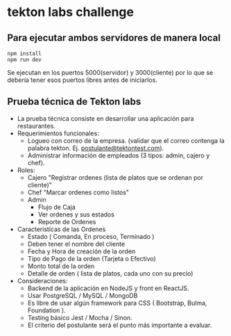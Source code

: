# tekton labs challenge

## Para ejecutar ambos servidores de manera local

```
npm install
npm run dev
```

Se ejecutan en los puertos 5000(servidor) y 3000(cliente) por lo que se debería tener esos puertos libres antes de iniciarlos.

## Prueba técnica de Tekton labs

* La prueba técnica consiste en desarrollar una aplicación para restaurantes.
* Requerimientos funcionales:
  * Logueo con correo de la empresa. (validar que el correo contenga la palabra tekton. Ej. postulante@tektontest.com).
  * Administrar información de empleados (3 tipos: admin, cajero y chef).
* Roles:
  * Cajero
    "Registrar ordenes (lista de platos que se ordenan por cliente)"
  * Chef
    "Marcar ordenes como listos"
  * Admin
    * Flujo de Caja
    * Ver ordenes y sus estados
    * Reporte de Ordenes
* Características de las Ordenes
  * Estado ( Comanda, En proceso, Terminado )
  * Deben tener el nombre del cliente
  * Fecha y Hora de creación de la orden
  * Tipo de Pago de la orden (Tarjeta o Efectivo)
  * Monto total de la orden
  * Detalle de orden ( lista de platos, cada uno con su precio)
* Consideraciones:
  * Backend de la aplicación en NodeJS y front en ReactJS.
  * Usar PostgreSQL / MySQL / MongoDB
  * Es libre de usar algún framework para CSS ( Bootstrap, Bulma, Foundation ).
  * Testing básico Jest / Mocha / Sinon.
  * El criterio del postulante será el punto más importante a evaluar.
